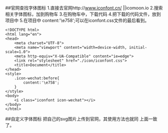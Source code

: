 ##官网查找字体图标
1.直接去官网http://www.iconfont.cn/ ||icomoon.io
2.搜索相关字体图标，加到购物车
3.在购物车中，下载代码
4.把下载的代码文件，放到项目中
5.在项目中  content:'\e758';可以在iconfont.css文件的最后看到。
	
	<!DOCTYPE html>
	<html lang="en">
	<head>
	    <meta charset="UTF-8">
	    <meta name="viewport" content="width=device-width, initial-scale=1.0">
	    <meta http-equiv="X-UA-Compatible" content="ie=edge">
	    <link rel="stylesheet" href="./icon/iconfont.css">
	    <title>Document</title>
	</head>
	<style>
	    .icon-wechat:before{
	        content:'\e758';
	    }
	</style>
	<body>
	    <i class="iconfont icon-wechat"></i>
	</body>
	</html>
	

##自定义字体图标
把自己的svg图片上传到官网，其使用方法也就同 上面一致了。